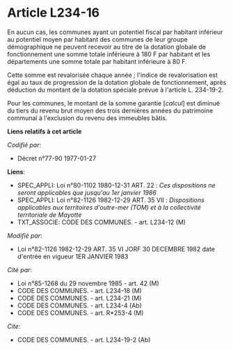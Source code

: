 # Article L234-16

En aucun cas, les communes ayant un potentiel fiscal par habitant inférieur au potentiel moyen par habitant des communes de
leur groupe démographique ne peuvent recevoir au titre de la dotation globale de fonctionnement une somme totale inférieure à
180 F par habitant et les départements une somme totale par habitant inférieure à 80 F.

Cette somme est revalorisée chaque année ; l'indice de revalorisation est égal au taux de progression de la dotation globale
de fonctionnement, après déduction du montant de la dotation spéciale prévue à l'article L. 234-19-2.

Pour les communes, le montant de la somme garantie [*calcul*] est diminué du tiers du revenu brut moyen des trois dernières
années du patrimoine communal à l'exclusion du revenu des immeubles bâtis.

**Liens relatifs à cet article**

_Codifié par_:

  - Décret n°77-90 1977-01-27

**Liens**:

  - SPEC_APPLI: Loi n°80-1102 1980-12-31 ART. 22 :  *Ces dispositions ne seront applicables que jusqu'au 1er janvier 1986*
  - SPEC_APPLI: Loi n°82-1126 1982-12-29 ART. 35 VII :   *Dispositions applicables aux territoires d'outre-mer (TOM) et à la collectivité territoriale de Mayotte*
  - TXT_ASSOCIE: CODE DES COMMUNES. - art. L234-12 (M)

_Modifié par_:

  - Loi n°82-1126 1982-12-29 ART. 35 VI JORF 30 DECEMBRE 1982 date d'entrée en vigueur 1ER JANVIER 1983

_Cité par_:

  - Loi n°85-1268 du 29 novembre 1985 - art. 42 (M)
  - CODE DES COMMUNES. - art. L234-18 (M)
  - CODE DES COMMUNES. - art. L234-21 (M)
  - CODE DES COMMUNES. - art. L234-4 (Ab)
  - CODE DES COMMUNES. - art. R*253-4 (M)

_Cite_:

  - CODE DES COMMUNES. - art. L234-19-2 (Ab)
